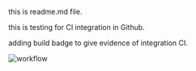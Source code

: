 this is readme.md file. 

this is testing for CI integration in Github.


adding build badge to give evidence of integration CI.

![workflow](https://github.com/40637323/sem/actions/workflows/main.yml/badge.svg)
